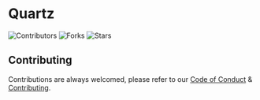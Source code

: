 # Quartz

![Contributors](https://img.shields.io/github/contributors/QuartzGraphics/Quartz?style=for-the-badge)
![Forks](https://img.shields.io/github/forks/QuartzGraphics/Quartz?style=for-the-badge)
![Stars](https://img.shields.io/github/stars/QuartzGraphics/Quartz?style=for-the-badge)

## Contributing

Contributions are always welcomed, please refer to our [Code of Conduct](CODE_OF_CONDUCT.md) & [Contributing](CONTRIBUTING.md).
